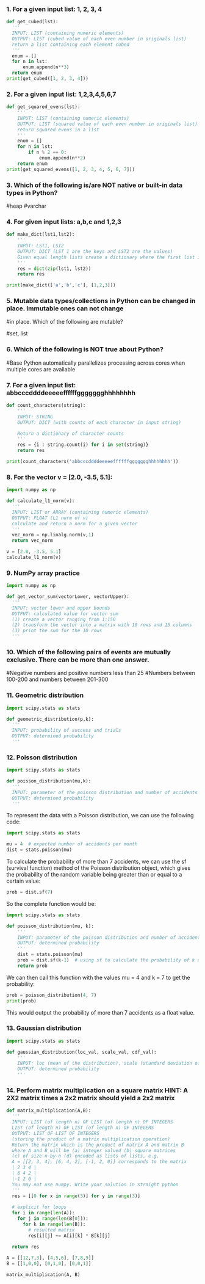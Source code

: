 ### 1. For a given input list: 1, 2, 3, 4

```python
def get_cubed(lst):
  '''
  INPUT: LIST (containing numeric elements)
  OUTPUT: LIST (cubed value of each even number in originals list)
  return a list containing each element cubed
  '''
  enum = []
  for n in lst:
      enum.append(n**3)
  return enum
print(get_cubed([1, 2, 3, 4]))
```



### 2. For a given input list: 1,2,3,4,5,6,7

```python
def get_squared_evens(lst):
    '''
    INPUT: LIST (containing numeric elements)
    OUTPUT: LIST (squared value of each even number in originals list)
    return squared evens in a list
    '''
    enum = []
    for n in lst:
        if n % 2 == 0:
            enum.append(n**2)
    return enum
print(get_squared_evens([1, 2, 3, 4, 5, 6, 7]))
```


### 3. Which of the following is/are NOT native or built-in data types in Python?

#heap
#varchar


### 4. For given input lists:  a,b,c  and 1,2,3

```python
def make_dict(lst1,lst2):
    '''
    INPUT: LST1, LST2
    OUTPUT: DICT (LST 1 are the keys and LST2 are the values)
    Given equal length lists create a dictionary where the first list is the keys
    '''
    res = dict(zip(lst1, lst2))
    return res

print(make_dict(['a','b','c'], [1,2,3]))
```


### 5. Mutable data types/collections in Python can be changed in place. Immutable ones can not change
#in place. Which of the following are mutable?

#set, list


### 6. Which of the following is NOT true about Python?

#Base Python automatically parallelizes processing across cores when multiple cores are available


### 7. For a given input list: abbcccddddeeeeeffffffggggggghhhhhhhh

```python
def count_characters(string):
    '''
    INPUT: STRING
    OUTPUT: DICT (with counts of each character in input string)

    Return a dictionary of character counts
    '''
    res = {i : string.count(i) for i in set(string)}
    return res

print(count_characters('abbcccddddeeeeeffffffggggggghhhhhhhh'))
```

### 8. For the vector v = [2.0, -3.5, 5.1]:

```python
import numpy as np

def calculate_l1_norm(v):
  '''
  INPUT: LIST or ARRAY (containing numeric elements)
  OUTPUT: FLOAT (L1 norm of v)
  calculate and return a norm for a given vector
  '''
  vec_norm = np.linalg.norm(v,1)
  return vec_norm

v = [2.0, -3.5, 5.1]
calculate_l1_norm(v)
```


### 9. NumPy array practice

```python
import numpy as np

def get_vector_sum(vectorLower, vectorUpper):
  '''
  INPUT: vector lower and upper bounds
  OUTPUT: calculated value for vector sum
  (1) create a vector ranging from 1:150
  (2) transform the vector into a matrix with 10 rows and 15 columns
  (3) print the sum for the 10 rows
  '''
```


### 10. Which of the following pairs of events are mutually exclusive. There can be more than one answer.

#Negative numbers and positive numbers less than 25
#Numbers between 100-200 and numbers between 201-300


### 11. Geometric distribution

```python
import scipy.stats as stats

def geometric_distribution(p,k):
  '''
  INPUT: probability of success and trials
  OUTPUT: determined probability
  '''
```


### 12. Poisson distribution

```python
import scipy.stats as stats

def poisson_distribution(mu,k):
  '''
  INPUT: parameter of the poisson distribution and number of accidents
  OUTPUT: determined probability
  '''
```

To represent the data with a Poisson distribution, we can use the following code:

```python
import scipy.stats as stats

mu = 4  # expected number of accidents per month
dist = stats.poisson(mu)
```

To calculate the probability of more than 7 accidents, we can use the sf (survival function) method of the Poisson distribution object, which gives the probability of the random variable being greater than or equal to a certain value:

```python
prob = dist.sf(7)
```

So the complete function would be:

```python
import scipy.stats as stats

def poisson_distribution(mu, k):
    '''
    INPUT: parameter of the poisson distribution and number of accidents
    OUTPUT: determined probability
    '''
    dist = stats.poisson(mu)
    prob = dist.sf(k-1)  # using sf to calculate the probability of k or more accidents
    return prob
```

We can then call this function with the values mu = 4 and k = 7 to get the probability:

```python
prob = poisson_distribution(4, 7)
print(prob)
```

This would output the probability of more than 7 accidents as a float value.

### 13. Gaussian distribution

```python
import scipy.stats as stats

def gaussian_distribution(loc_val, scale_val, cdf_val):
    '''
    INPUT: loc (mean of the distribution), scale (standard deviation of the distribution), and cdf values
    OUTPUT: determined probability
    '''
```


### 14. Perform matrix multiplication on a square matrix HINT: A 2X2 matrix times a 2x2 matrix should yield a 2x2 matrix

```python
def matrix_multiplication(A,B):
  '''
  INPUT: LIST (of length n) OF LIST (of length n) OF INTEGERS
  LIST (of length n) OF LIST (of length n) OF INTEGERS
  OUTPUT: LIST OF LIST OF INTEGERS
  (storing the product of a matrix multiplication operation)
  Return the matrix which is the product of matrix A and matrix B
  where A and B will be (a) integer valued (b) square matrices
  (c) of size n-by-n (d) encoded as lists of lists, e.g.
  A = [[2, 3, 4], [6, 4, 2], [-1, 2, 0]] corresponds to the matrix
  | 2 3 4 |
  | 6 4 2 |
  |-1 2 0 |
  You may not use numpy. Write your solution in straight python
  '''
  res = [[0 for x in range(3)] for y in range(3)]
  
  # explicit for loops
  for i in range(len(A)):
    for j in range(len(B[0])):
      for k in range(len(B)):
        # resulted matrix
        res[i][j] += A[i][k] * B[k][j]
        
  return res

A = [[12,7,3], [4,5,6], [7,8,9]]
B = [[1,0,0], [0,1,0], [0,0,1]]

matrix_multiplication(A, B)
```